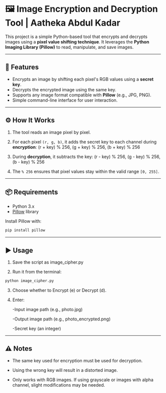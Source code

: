 # 🖼️ Image Encryption and Decryption Tool | Aatheka Abdul Kadar

This project is a simple Python-based tool that encrypts and decrypts images using a **pixel value shifting technique**. It leverages the **Python Imaging Library (Pillow)** to read, manipulate, and save images.

---

## 🔐 Features

- Encrypts an image by shifting each pixel's RGB values using a **secret key**.
- Decrypts the encrypted image using the same key.
- Supports any image format compatible with **Pillow** (e.g., JPG, PNG).
- Simple command-line interface for user interaction.

---

## ⚙️ How It Works

1. The tool reads an image pixel by pixel.
2. For each pixel `(r, g, b)`, it adds the secret key to each channel during **encryption**:
(r + key) % 256, (g + key) % 256, (b + key) % 256

3. During **decryption**, it subtracts the key:
(r - key) % 256, (g - key) % 256, (b - key) % 256

4. The `% 256` ensures that pixel values stay within the valid range `[0, 255]`.

---

## 📦 Requirements

- Python 3.x
- [Pillow](https://pypi.org/project/Pillow/) library

Install Pillow with:

```bash
pip install pillow
```

---

## ▶️ Usage

1. Save the script as image_cipher.py

2. Run it from the terminal:

```bash
python image_cipher.py
```

3. Choose whether to Encrypt (e) or Decrypt (d).

4. Enter:

    -Input image path (e.g., photo.jpg)

    -Output image path (e.g., photo_encrypted.png)

    -Secret key (an integer)


---

## ⚠️ Notes

- The same key used for encryption must be used for decryption.

- Using the wrong key will result in a distorted image.

- Only works with RGB images. If using grayscale or images with alpha channel, slight modifications may be needed.
